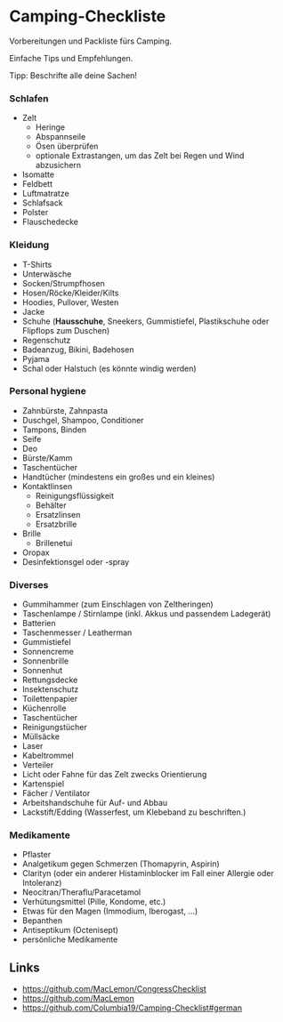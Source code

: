 # Camping-Checkliste
Vorbereitungen und Packliste fürs Camping.

Einfache Tips und Empfehlungen.

Tipp: Beschrifte alle deine Sachen!

### Schlafen

* Zelt
	- Heringe
	- Abspannseile
	- Ösen überprüfen
	- optionale Extrastangen, um das Zelt bei Regen und Wind abzusichern
* Isomatte
* Feldbett
* Luftmatratze
* Schlafsack
* Polster
* Flauschedecke

### Kleidung

* T-Shirts
* Unterwäsche
* Socken/Strumpfhosen
* Hosen/Röcke/Kleider/Kilts
* Hoodies, Pullover, Westen
* Jacke
* Schuhe (**Hausschuhe**, Sneekers, Gummistiefel, Plastikschuhe oder Flipflops zum Duschen)
* Regenschutz
* Badeanzug, Bikini, Badehosen
* Pyjama
* Schal oder Halstuch (es könnte windig werden)


### Personal hygiene
* Zahnbürste, Zahnpasta
* Duschgel, Shampoo, Conditioner
* Tampons, Binden
* Seife
* Deo
* Bürste/Kamm
* Taschentücher
* Handtücher (mindestens ein großes und ein kleines)
* Kontaktlinsen
	- Reinigungsflüssigkeit
	- Behälter
	- Ersatzlinsen
	- Ersatzbrille
* Brille
	- Brillenetui
* Oropax
* Desinfektionsgel oder -spray


### Diverses

* Gummihammer (zum Einschlagen von Zeltheringen)
* Taschenlampe / Stirnlampe (inkl. Akkus und passendem Ladegerät)
* Batterien
* Taschenmesser / Leatherman
* Gummistiefel
* Sonnencreme
* Sonnenbrille
* Sonnenhut
* Rettungsdecke
* Insektenschutz
* Toilettenpapier
* Küchenrolle
* Taschentücher
* Reinigungstücher
* Müllsäcke
* Laser
* Kabeltrommel
* Verteiler
* Licht oder Fahne für das Zelt zwecks Orientierung
* Kartenspiel
* Fächer / Ventilator
* Arbeitshandschuhe für Auf- und Abbau
* Lackstift/Edding (Wasserfest, um Klebeband zu beschriften.)


### Medikamente

* Pflaster
* Analgetikum gegen Schmerzen (Thomapyrin, Aspirin)
* Clarityn (oder ein anderer Histaminblocker im Fall einer Allergie oder Intoleranz)
* Neocitran/Theraflu/Paracetamol
* Verhütungsmittel (Pille, Kondome, etc.)
* Etwas für den Magen (Immodium, Iberogast, …)
* Bepanthen
* Antiseptikum (Octenisept)
* persönliche Medikamente


## Links
- https://github.com/MacLemon/CongressChecklist
- https://github.com/MacLemon
- https://github.com/Columbia19/Camping-Checklist#german
